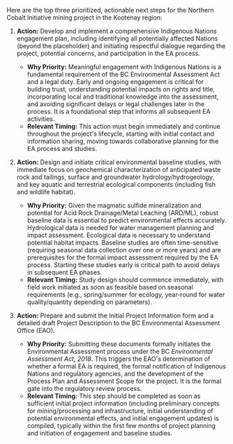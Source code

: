 Here are the top three prioritized, actionable next steps for the Northern Cobalt Initiative mining project in the Kootenay region:

1.  **Action:** Develop and implement a comprehensive Indigenous Nations engagement plan, including identifying all potentially affected Nations (beyond the placeholder) and initiating respectful dialogue regarding the project, potential concerns, and participation in the EA process.
    *   **Why Priority:** Meaningful engagement with Indigenous Nations is a fundamental requirement of the BC Environmental Assessment Act and a legal duty. Early and ongoing engagement is critical for building trust, understanding potential impacts on rights and title, incorporating local and traditional knowledge into the assessment, and avoiding significant delays or legal challenges later in the process. It is a foundational step that informs all subsequent EA activities.
    *   **Relevant Timing:** This action must begin immediately and continue throughout the project's lifecycle, starting with initial contact and information sharing, moving towards collaborative planning for the EA process and studies.

2.  **Action:** Design and initiate critical environmental baseline studies, with immediate focus on geochemical characterization of anticipated waste rock and tailings, surface and groundwater hydrology/hydrogeology, and key aquatic and terrestrial ecological components (including fish and wildlife habitat).
    *   **Why Priority:** Given the magmatic sulfide mineralization and potential for Acid Rock Drainage/Metal Leaching (ARD/ML), robust baseline data is essential to predict environmental effects accurately. Hydrological data is needed for water management planning and impact assessment. Ecological data is necessary to understand potential habitat impacts. Baseline studies are often time-sensitive (requiring seasonal data collection over one or more years) and are prerequisites for the formal impact assessment required by the EA process. Starting these studies early is critical path to avoid delays in subsequent EA phases.
    *   **Relevant Timing:** Study design should commence immediately, with field work initiated as soon as feasible based on seasonal requirements (e.g., spring/summer for ecology, year-round for water quality/quantity depending on parameters).

3.  **Action:** Prepare and submit the Initial Project Information form and a detailed draft Project Description to the BC Environmental Assessment Office (EAO).
    *   **Why Priority:** Submitting these documents formally initiates the Environmental Assessment process under the BC *Environmental Assessment Act, 2018*. This triggers the EAO's determination of whether a formal EA is required, the formal notification of Indigenous Nations and regulatory agencies, and the development of the Process Plan and Assessment Scope for the project. It is the formal gate into the regulatory review process.
    *   **Relevant Timing:** This step should be completed as soon as sufficient initial project information (including preliminary concepts for mining/processing and infrastructure, initial understanding of potential environmental effects, and initial engagement updates) is compiled, typically within the first few months of project planning and initiation of engagement and baseline studies.